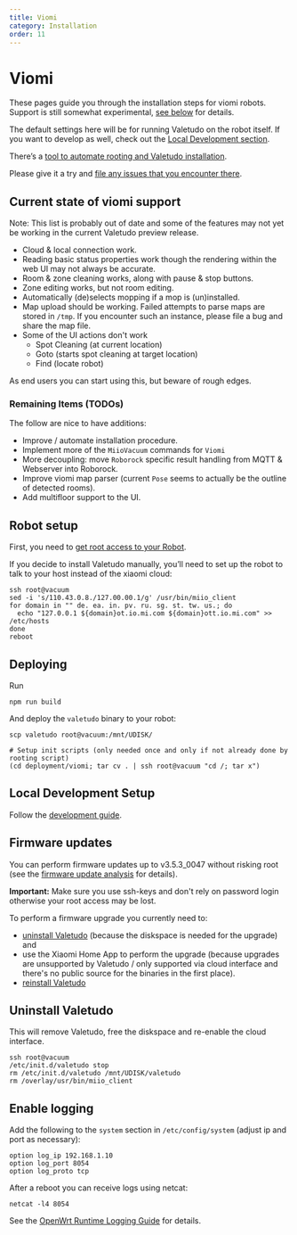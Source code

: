 ```yaml
---
title: Viomi
category: Installation
order: 11
---
```

# Viomi

These pages guide you through the installation steps for viomi robots.
Support is still somewhat experimental, [see below](#current-state-of-viomi-support) for details.

The default settings here will be for running Valetudo on the robot itself.
If you want to develop as well, check out the [Local Development section](#local-development-setup).

There’s a [tool to automate rooting and Valetudo installation](https://github.com/rumpeltux/viomi-rooting/).

Please give it a try and [file any issues that you encounter there](https://github.com/rumpeltux/viomi-rooting/issues).

## Current state of viomi support

Note: This list is probably out of date and some of the features may not yet be
working in the current Valetudo preview release.

*   Cloud & local connection work.
*   Reading basic status properties work though the rendering within the web UI
    may not always be accurate.
*   Room & zone cleaning works, along with pause & stop buttons.
*   Zone editing works, but not room editing.
*   Automatically (de)selects mopping if a mop is (un)installed.
*   Map upload should be working. Failed attempts to parse maps are stored in `/tmp`.
    If you encounter such an instance, please file a bug and share the map file.
*   Some of the UI actions don't work
    *   Spot Cleaning (at current location)
    *   Goto (starts spot cleaning at target location)
    *   Find (locate robot)

As end users you can start using this, but beware of rough edges.

### Remaining Items (TODOs)

The follow are nice to have additions:

* Improve / automate installation procedure.
* Implement more of the `MiioVacuum` commands for `Viomi`
* More decoupling: move `Roborock` specific result handling from MQTT & Webserver into Roborock.
* Improve viomi map parser (current `Pose` seems to actually be the outline of detected rooms).
* Add multifloor support to the UI.

## Robot setup

First, you need to [get root access to your Robot](https://github.com/rumpeltux/viomi-rooting/).

If you decide to install Valetudo manually, you’ll need to set up the robot to talk to your host
instead of the xiaomi cloud:

```shell
ssh root@vacuum
sed -i 's/110.43.0.8./127.00.00.1/g' /usr/bin/miio_client
for domain in "" de. ea. in. pv. ru. sg. st. tw. us.; do
  echo "127.0.0.1 ${domain}ot.io.mi.com ${domain}ott.io.mi.com" >> /etc/hosts
done
reboot
```

## Deploying

Run

    npm run build

And deploy the `valetudo` binary to your robot:

    scp valetudo root@vacuum:/mnt/UDISK/

    # Setup init scripts (only needed once and only if not already done by rooting script)
    (cd deployment/viomi; tar cv . | ssh root@vacuum "cd /; tar x")

## Local Development Setup

Follow the [development guide](https://valetudo.cloud/pages/development/building-and-modifying-valetudo.html).

## Firmware updates

You can perform firmware updates up to v3.5.3_0047 without risking root (see the
[firmware update analysis](https://itooktheredpill.irgendwo.org/2020/viomi-firmware-update-analysis/)
for details).

**Important:** Make sure you use ssh-keys and don't rely on password login
otherwise your root access may be lost.

To perform a firmware upgrade you currently need to:

*   [uninstall Valetudo](#uninstall-valetudo) (because the diskspace is needed for the upgrade) and
*   use the Xiaomi Home App to perform the upgrade (because upgrades are
    unsupported by Valetudo / only supported via cloud interface and there's
    no public source for the binaries in the first place).
*   [reinstall Valetudo](#deploying)

## Uninstall Valetudo

This will remove Valetudo, free the diskspace and re-enable the cloud interface.

```shell
ssh root@vacuum
/etc/init.d/valetudo stop
rm /etc/init.d/valetudo /mnt/UDISK/valetudo
rm /overlay/usr/bin/miio_client
```

## Enable logging

Add the following to the `system` section in `/etc/config/system` (adjust ip and port as necessary):

	option log_ip 192.168.1.10
	option log_port 8054
	option log_proto tcp

After a reboot you can receive logs using netcat:

    netcat -l4 8054

See the [OpenWrt Runtime Logging Guide](https://openwrt.org/docs/guide-user/base-system/log.essentials)
for details.
